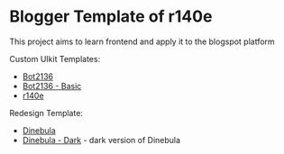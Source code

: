# Blogger Template of r140e
This project aims to learn frontend and apply it to the blogspot platform

Custom UIkit Templates:
- [Bot2136]
- [Bot2136 - Basic]
- [r140e]

Redesign Template:
- [Dinebula]
- [Dinebula - Dark]  - dark version of Dinebula

[r140e]: <https://r140e-dummy.blogspot.com/>
[Bot2136]: <https://r140e-bot2136.blogspot.com/>
[Bot2136 - Basic]: <https://r140e-bot2136basic.blogspot.com/>
[Dinebula]: <https://r140e-dinebulalight.blogspot.com/>
[Dinebula - Dark]: <https://r140e-dinebuladark.blogspot.com/>
